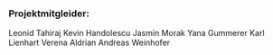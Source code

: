 <h3>Projektmitgleider:</h3>

Leonid Tahiraj
Kevin Handolescu
Jasmin Morak
Yana Gummerer
Karl Lienhart
Verena Aldrian
Andreas Weinhofer
